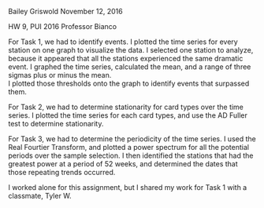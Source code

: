 Bailey Griswold
November 12, 2016

HW 9, PUI 2016
Professor Bianco

For Task 1, we had to identify events. I plotted the time series for every station on one graph to visualize the data.
I selected one station to analyze, because it appeared that all the stations experienced the same dramatic event.
I graphed the time series, calculated the mean, and a range of three sigmas plus or minus the mean.  
I plotted those thresholds onto the graph to identify events that surpassed them.

For Task 2, we had to determine stationarity for card types over the time series.  I plotted the time series for each card types,
and use the AD Fuller test to determine stationarity.

For Task 3, we had to determine the periodicity of the time series.  I used the Real Fourtier Transform, and plotted a power
spectrum for all the potential periods over the sample selection.  I then identified the stations that had the greatest power
at a period of 52 weeks, and determined the dates that those repeating trends occurred.

I worked alone for this assignment, but I shared my work for Task 1 with a classmate, Tyler W.

